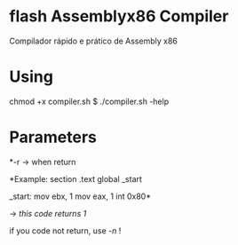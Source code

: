 # flash Assemblyx86 Compiler
Compilador rápido e prático de Assembly x86

# Using
chmod +x compiler.sh
$ ./compiler.sh -help

# Parameters
*-r -> when return

*Example:
section .text
global _start

_start:
mov ebx, 1
mov eax, 1
int 0x80*

-> *this code returns 1*

if you code not return, use *-n* !
